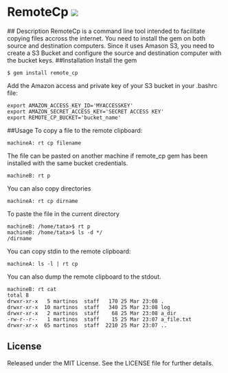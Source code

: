 # RemoteCp [![](http://stillmaintained.com/martinos/remote_cp.png)](http://stillmaintained.com/martinos/remote_cp)
</a>
## Description
RemoteCp is a command line tool intended to facilitate copying files accross the internet. You need to install the gem on both source and destination computers. Since it uses Amason S3, you need to create a S3 Bucket and configure the source and destination computer with the bucket keys.
##Installation
Install the gem

    $ gem install remote_cp

Add the Amazon access and private key of your S3 bucket in your .bashrc file:

    export AMAZON_ACCESS_KEY_ID='MYACCESSKEY'
    export AMAZON_SECRET_ACCESS_KEY='SECRET ACCESS KEY'
    export REMOTE_CP_BUCKET='bucket_name'
##Usage
To copy a file to the remote clipboard:

    machineA: rt cp filename
The file can be pasted on another machine if remote_cp gem has been installed with the same bucket credentials.

    machineB: rt p
You can also copy directories

    machineA: rt cp dirname
To paste the file in the current directory

    machineB: /home/tata>$ rt p
    machineB: /home/tata>$ ls -d */
    /dirname
You can copy stdin to the remote clipboard:

    machineA: ls -l | rt cp
You can also dump the remote clipboard to the stdout.

    machineB: rt cat
    total 8
    drwxr-xr-x   5 martinos  staff   170 25 Mar 23:08 .
    drwxr-xr-x  10 martinos  staff   340 25 Mar 23:08 log
    drwxr-xr-x   2 martinos  staff    68 25 Mar 23:08 a_dir
    -rw-r--r--   1 martinos  staff    15 25 Mar 23:07 a_file.txt
    drwxr-xr-x  65 martinos  staff  2210 25 Mar 23:07 ..
## License

Released under the MIT License.  See the LICENSE file for further details.




